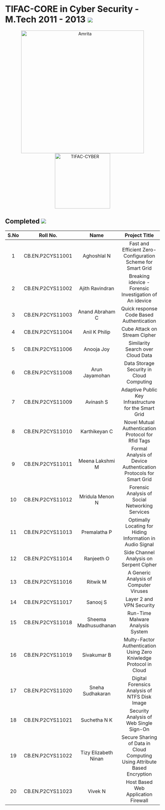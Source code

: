 
# TIFAC-CORE in Cyber Security - M.Tech 2011 - 2013 ![](https://img.shields.io/badge/-Live-brightgreen)

<p align="center">
    <img src="https://amrita-tifac-cyber-blockchain.github.io/Amrita-TIFAC-Cyber-Blockchain/AVV_PNG.png" alt ="Amrita" width="400" />
    <img src="https://amrita-tifac-cyber-blockchain.github.io/Amrita-TIFAC-Cyber-Blockchain/TIFAC-CORE_in_Cyber_Security.png" alt ="TIFAC-CYBER" width="180" />
</p>

## Completed ![](https://img.shields.io/badge/-Completed-darkgreen)

| S.No | Roll No. | Name | Project Title | 
|:----:|:-----------:|:----:|:----:|
| 1 | CB.EN.P2CYS11001  | Aghoshlal N | Fast and Efficient Zero-Configuration Scheme for Smart Grid | 
| 2 | CB.EN.P2CYS11002  | Ajith Ravindran | Breaking idevice - Forensic Investigation of An idevice | 
| 3 | CB.EN.P2CYS11003 | Anand Abraham C | Quick response Code Based Authentication | 
| 4 | CB.EN.P2CYS11004  | Anil K Philip | Cube Attack on Stream Cipher | 
| 5 | CB.EN.P2CYS11006  | Anooja Joy | Similarity Search over Cloud Data | 
| 6 | CB.EN.P2CYS11008  | Arun Jayamohan | Data Storage Security in Cloud Computing | 
| 7 | CB.EN.P2CYS11009  | Avinash S | Adaptive Public Key Infrastructure for the Smart Grid  | 
| 8 | CB.EN.P2CYS11010  | Karthikeyan C | Novel Mutual Authentication Protocol for Rfid Tags | 
| 9 | CB.EN.P2CYS11011 | Meena Lakshmi M | Formal Analysis of Device Authentication Protocols for Smart Grid | 
| 10 | CB.EN.P2CYS11012  | Mridula Menon N | Forensic Analysis of Social Networking Services | 
| 11 | CB.EN.P2CYS11013  | Premalatha P | Optimally Locating for Hiding Information in Audio Signal | 
| 12 | CB.EN.P2CYS11014  | Ranjeeth O | Side Channel Analysis on Serpent Cipher | 
| 13 | CB.EN.P2CYS11016  | Ritwik M | A Generic Analysis of Computer Viruses | 
| 14 | CB.EN.P2CYS11017  | Sanooj S | Layer 2 and VPN Security | 
| 15 | CB.EN.P2CYS11018  | Sheema Madhusudhanan | Run-Time Malware Analysis System | 
| 16 | CB.EN.P2CYS11019  | Sivakumar B | Multy-Factor Authentication Using Zero Kniwledge Protocol in Cloud | 
| 17 | CB.EN.P2CYS11020 | Sneha Sudhakaran | Digital Forensics Analysis of NTFS Disk Image | 
| 18 | CB.EN.P2CYS11021  | Suchetha N K | Security Analysis of Web Single Sign-On | 
| 19 | CB.EN.P2CYS11022  | Tizy Elizabeth Ninan | Secure Sharing of Data in Cloud Computing Using Attribute Based Encryption |
| 20 | CB.EN.P2CYS11023  | Vivek N | Host Based Web Application Firewall | 
